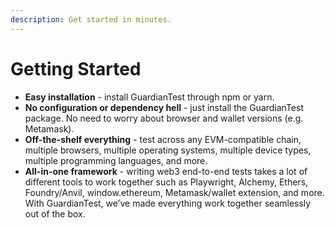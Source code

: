 ```yaml
---
description: Get started in minutes.
---
```


# Getting Started

* **Easy installation** - install GuardianTest through npm or yarn.&#x20;
* **No configuration or dependency hell** - just install the GuardianTest package. No need to worry about browser and wallet versions (e.g. Metamask).
* **Off-the-shelf everything** - test across any EVM-compatible chain, multiple browsers, multiple operating systems, multiple device types, multiple programming languages, and more.
* **All-in-one framework** - writing web3 end-to-end tests takes a lot of different tools to work together such as Playwright, Alchemy, Ethers, Foundry/Anvil, window.ethereum, Metamask/wallet extension, and more. With GuardianTest, we’ve made everything work together seamlessly out of the box.
